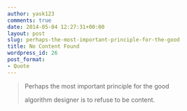 ```yaml
---
author: yask123
comments: true
date: 2014-05-04 12:27:31+00:00
layout: post
slug: perhaps-the-most-important-principle-for-the-good
title: No Content Found
wordpress_id: 26
post_format:
- Quote
---
```


<blockquote>Perhaps the most important principle for the good   

algorithm designer is to refuse to be content.</blockquote>




